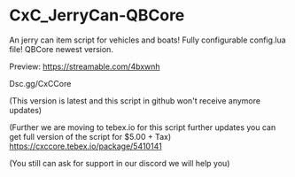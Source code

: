# CxC_JerryCan-QBCore
An jerry can item script for vehicles and boats! Fully configurable config.lua file! QBCore newest version.

Preview: https://streamable.com/4bxwnh

Dsc.gg/CxCCore

(This version is latest and this script in github won't receive anymore updates)

(Further we are moving to tebex.io for this script further updates you can get full version of the script for $5.00 + Tax)
https://cxccore.tebex.io/package/5410141

(You still can ask for support in our discord we will help you)
